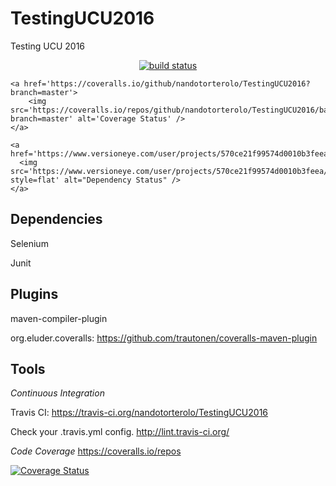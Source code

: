 # TestingUCU2016
Testing UCU 2016

<p align="center">
    <a href="https://travis-ci.org/nandotorterolo/TestingUCU2016">
        <img src="https://img.shields.io/travis/nandotorterolo/TestingUCU2016.svg"
            alt="build status">
    </a>
 
    <a href='https://coveralls.io/github/nandotorterolo/TestingUCU2016?branch=master'>
        <img src='https://coveralls.io/repos/github/nandotorterolo/TestingUCU2016/badge.svg?branch=master' alt='Coverage Status' />
    </a> 
    
    <a href='https://www.versioneye.com/user/projects/570ce21f99574d0010b3feea'>
      <img src='https://www.versioneye.com/user/projects/570ce21f99574d0010b3feea/badge.svg?style=flat' alt="Dependency Status" />
    </a>
</p>

## Dependencies

Selenium

Junit

## Plugins

maven-compiler-plugin

org.eluder.coveralls: https://github.com/trautonen/coveralls-maven-plugin

## Tools 
*Continuous Integration*

Travis CI:  https://travis-ci.org/nandotorterolo/TestingUCU2016

Check your .travis.yml config. http://lint.travis-ci.org/

*Code Coverage*
https://coveralls.io/repos

[![Coverage Status](https://coveralls.io/repos/github/nandotorterolo/TestingUCU2016/badge.svg?branch=master)](https://coveralls.io/github/nandotorterolo/TestingUCU2016?branch=master)